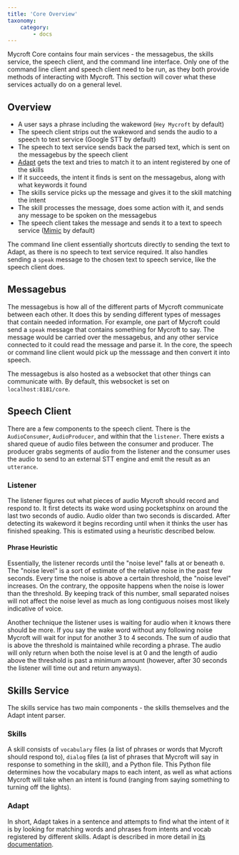 ```yaml
---
title: 'Core Overview'
taxonomy:
    category:
        - docs
---
```


Mycroft Core contains four main services - the messagebus, the skills service, the speech client, and the command line interface. Only one of the command line client and speech client need to be run, as they both provide methods of interacting with Mycroft. This section will cover what these services actually do on a general level.

## Overview

 - A user says a phrase including the wakeword (`Hey Mycroft` by default)
 - The speech client strips out the wakeword and sends the audio to a speech to text service (Google STT by default)
 - The speech to text service sends back the parsed text, which is sent on the messagebus by the speech client
 - [Adapt](https://adapt.mycroft.ai/) gets the text and tries to match it to an intent registered by one of the skills
 - If it succeeds, the intent it finds is sent on the messagebus, along with what keywords it found
 - The skills service picks up the message and gives it to the skill matching the intent
 - The skill processes the message, does some action with it, and sends any message to be spoken on the messagebus
 - The speech client takes the message and sends it to a text to speech service ([Mimic](https://mimic.mycroft.ai/) by default) 
 
The command line client essentially shortcuts directly to sending the text to Adapt, as there is no speech to text service required. It also handles sending a `speak` message to the chosen text to speech service, like the speech client does.

## Messagebus

The messagebus is how all of the different parts of Mycroft communicate between each other. It does this by sending different types of messages that contain needed information. For example, one part of Mycroft could send a `speak` message that contains something for Mycroft to say. The message would be carried over the messagebus, and any other service connected to it could read the message and parse it. In the core, the speech or command line client would pick up the messsage and then convert it into speech. 

The messagebus is also hosted as a websocket that other things can communicate with. By default, this websocket is set on 
`localhost:8181/core`.

## Speech Client

There are a few components to the speech client. There is the `AudioConsumer`, `AudioProducer`, and within that the `listener`. There exists a shared queue of audio files between the consumer and producer. The producer grabs segments of audio from the listener and the consumer uses the audio to send to an external STT engine and emit the result as an `utterance`.

### Listener

The listener figures out what pieces of audio Mycroft should record and respond to. It first detects its wake word using pocketsphinx on around the last two seconds of audio. Audio older than two seconds is discarded. After detecting its wakeword it begins recording until when it thinks the user has finished speaking. This is estimated using a heuristic described below.

#### Phrase Heuristic

Essentially, the listener records until the "noise level" falls at or beneath `0`. The "noise level" is a sort of estimate of the relative noise in the past few seconds. Every time the noise is above a certain threshold, the "noise level" increases. On the contrary, the opposite happens when the noise is lower than the threshold. By keeping track of this number, small separated noises will not affect the noise level as much as long contiguous noises most likely indicative of voice.

Another technique the listener uses is waiting for audio when it knows there should be more. If you say the wake word without any following noise Mycroft will wait for input for another 3 to 4 seconds. The sum of audio that is above the threshold is maintained while recording a phrase. The audio will only return when both the noise level is at 0 and the length of audio above the threshold is past a minimum amount (however, after 30 seconds the listener will time out and return anyways).

## Skills Service

The skills service has two main components - the skills themselves and the Adapt intent parser.

### Skills

A skill consists of `vocabulary` files (a list of phrases or words that Mycroft should respond to), `dialog` files (a list of phrases that Mycroft will say in response to something in the skill), and a Python file. This Python file determines how the vocabulary maps to each intent, as well as what actions Mycroft will take when an intent is found (ranging from saying something to turning off the lights). 

### Adapt

In short, Adapt takes in a sentence and attempts to find what the intent of it is by looking for matching words and phrases from intents and vocab registered by different skills. Adapt is described in more detail in [its documentation](https://adapt.mycroft.ai/).

 
